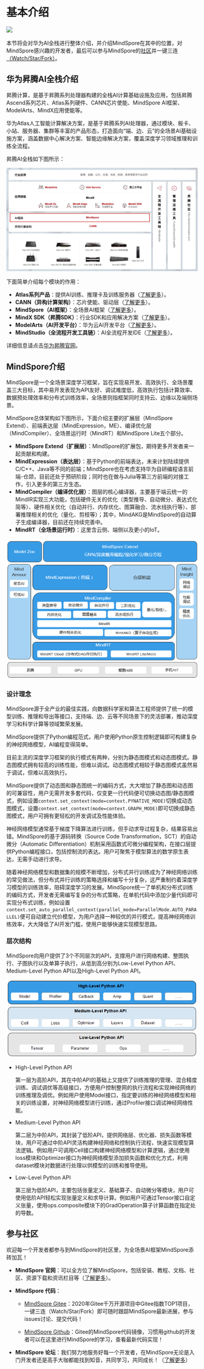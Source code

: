 # 基本介绍

<a href="https://gitee.com/mindspore/docs/blob/master/tutorials/source_zh_cn/introduction.md" target="_blank"><img src="https://gitee.com/mindspore/docs/raw/master/resource/_static/logo_source.png"></a>

本节将会对华为AI全栈进行整体介绍，并介绍MindSpore在其中的位置，对MindSpore感兴趣的开发者，最后可以参与MindSpore的[社区](https://gitee.com/mindspore/mindspore)并一键三连[（Watch/Star/Fork）](https://gitee.com/mindspore/mindspore)。

## 华为昇腾AI全栈介绍

昇腾计算，是基于昇腾系列处理器构建的全栈AI计算基础设施及应用，包括昇腾Ascend系列芯片、Atlas系列硬件、CANN芯片使能、MindSpore AI框架、ModelArts、MindX应用使能等。

华为Atlas人工智能计算解决方案，是基于昇腾系列AI处理器，通过模块、板卡、小站、服务器、集群等丰富的产品形态，打造面向“端、边、云”的全场景AI基础设施方案，涵盖数据中心解决方案、智能边缘解决方案，覆盖深度学习领域推理和训练全流程。

昇腾AI全栈如下图所示：

![昇腾全栈](images/introduction1.jpg)

下面简单介绍每个模块的作用：

- **Atlas系列产品**：提供AI训练、推理卡及训练服务器（[了解更多](https://e.huawei.com/cn/products/cloud-computing-dc/atlas/)）。
- **CANN（异构计算架构）**：芯片使能、驱动层（[了解更多](https://ascend.huawei.com/zh/#/software/cann)）。
- **MindSpore（AI框架）**：全场景AI框架（[了解更多](https://www.mindspore.cn/)）。
- **MindX SDK（昇腾SDK）**：行业SDK和应用解决方案（[了解更多](https://ascend.huawei.com/zh/#/software/mindx-sdk)）。
- **ModelArts（AI开发平台）**：华为云AI开发平台（[了解更多](https://www.huaweicloud.com/product/modelarts.html)）。
- **MindStudio（全流程开发工具链）**：AI全流程开发IDE（[了解更多](https://www.hiascend.com/software/mindstudio)）。

详细信息请点击[华为昇腾官网](https://e.huawei.com/cn/products/servers/ascend)。

## MindSpore介绍

MindSpore是一个全场景深度学习框架，旨在实现易开发、高效执行、全场景覆盖三大目标，其中易开发表现为API友好、调试难度低，高效执行包括计算效率、数据预处理效率和分布式训练效率，全场景则指框架同时支持云、边缘以及端侧场景。

MindSpore总体架构如下图所示，下面介绍主要的扩展层（MindSpore Extend）、前端表达层（MindExpression，ME）、编译优化层（MindCompiler）、全场景运行时（MindRT）和MindSpore Lite五个部分。

- **MindSpore Extend（扩展层）**：MindSpore的扩展包，期待更多开发者来一起贡献和构建。
- **MindExpression（表达层）**：基于Python的前端表达，未来计划陆续提供C/C++、Java等不同的前端；MindSpore也在考虑支持华为自研编程语言前端-仓颉，目前还处于预研阶段；同时也在做与Julia等第三方前端的对接工作，引入更多的第三方生态。
- **MindCompiler（编译优化层）**：图层的核心编译器，主要基于端云统一的MindIR实现三大功能，包括硬件无关的优化（类型推导、自动微分、表达式化简等）、硬件相关优化（自动并行、内存优化、图算融合、流水线执行等）、部署推理相关的优化（量化、剪枝等）；其中，MindAKG是MindSpore的自动算子生成编译器，目前还在持续完善中。
- **MindRT（全场景运行时）**：这里含云侧、端侧以及更小的IoT。

![MindSpore](images/introduction2.png)

### 设计理念

MindSpore源于全产业的最佳实践，向数据科学家和算法工程师提供了统一的模型训练、推理和导出等接口，支持端、边、云等不同场景下的灵活部署，推动深度学习和科学计算等领域繁荣发展。

MindSpore提供了Python编程范式，用户使用Python原生控制逻辑即可构建复杂的神经网络模型，AI编程变得简单。

目前主流的深度学习框架的执行模式有两种，分别为静态图模式和动态图模式。静态图模式拥有较高的训练性能，但难以调试。动态图模式相较于静态图模式虽然易于调试，但难以高效执行。

MindSpore提供了动态图和静态图统一的编码方式，大大增加了静态图和动态图的可兼容性，用户无需开发多套代码，仅变更一行代码便可切换动态图/静态图模式，例如设置`context.set_context(mode=context.PYNATIVE_MODE)`切换成动态图模式，设置`context.set_context(mode=context.GRAPH_MODE)`即可切换成静态图模式，用户可拥有更轻松的开发调试及性能体验。

神经网络模型通常基于梯度下降算法进行训练，但手动求导过程复杂，结果容易出错。MindSpore的基于源码转换（Source Code Transformation，SCT）的自动微分（Automatic Differentiation）机制采用函数式可微分编程架构，在接口层提供Python编程接口，包括控制流的表达。用户可聚焦于模型算法的数学原生表达，无需手动进行求导。

随着神经网络模型和数据集的规模不断增加，分布式并行训练成为了神经网络训练的常见做法，但分布式并行训练的策略选择和编写十分复杂，这严重制约着深度学习模型的训练效率，阻碍深度学习的发展。MindSpore统一了单机和分布式训练的编码方式，开发者无需编写复杂的分布式策略，在单机代码中添加少量代码即可实现分布式训练，例如设置`context.set_auto_parallel_context(parallel_mode=ParallelMode.AUTO_PARALLEL)`便可自动建立代价模型，为用户选择一种较优的并行模式，提高神经网络训练效率，大大降低了AI开发门槛，使用户能够快速实现模型思路。

### 层次结构

MindSpore向用户提供了3个不同层次的API，支撑用户进行网络构建、整图执行、子图执行以及单算子执行，从低到高分别为Low-Level Python API、Medium-Level Python API以及High-Level Python API。

![MindSpore API](images/introduction3.png)

- High-Level Python API

  第一层为高阶API，其在中阶API的基础上又提供了训练推理的管理、混合精度训练、调试调优等高级接口，方便用户控制整网的执行流程和实现神经网络的训练推理及调优。例如用户使用Model接口，指定要训练的神经网络模型和相关的训练设置，对神经网络模型进行训练，通过Profiler接口调试神经网络性能。

- Medium-Level Python API

  第二层为中阶API，其封装了低阶API，提供网络层、优化器、损失函数等模块，用户可通过中阶API灵活构建神经网络和控制执行流程，快速实现模型算法逻辑。例如用户可调用Cell接口构建神经网络模型和计算逻辑，通过使用loss模块和Optimizer接口为神经网络模型添加损失函数和优化方式，利用dataset模块对数据进行处理以供模型的训练和推导使用。

- Low-Level Python API

  第三层为低阶API，主要包括张量定义、基础算子、自动微分等模块，用户可使用低阶API轻松实现张量定义和求导计算。例如用户可通过Tensor接口自定义张量，使用ops.composite模块下的GradOperation算子计算函数在指定处的导数。

## 参与社区

欢迎每一个开发者都参与到MindSpore的社区里，为全场景AI框架MindSpore添砖加瓦！

- **MindSpore 官网**：可以全方位了解MindSpore，包括安装、教程、文档、社区、资源下载和资讯栏目等（[了解更多](https://www.mindspore.cn/)）。
- **MindSpore 代码**：

    - [MindSpore Gitee](https://gitee.com/mindspore/mindspore)：2020年Gitee千万开源项目中Gitee指数TOP1项目，一键三连（Watch/Star/Fork）即可随时跟踪MindSpore最新进展，参与issues讨论、提交代码！

    - [MindSpore Github](https://github.com/mindspore-ai/mindspore)：Gitee的MindSpore代码镜像，习惯用github的开发者可以在这里进行MindSpore的学习，查看最新代码实现！

- **MindSpore 论坛**：我们努力地服务好每一个开发者，在MindSpore无论是入门开发者还是高手大咖都能找到知音，共同学习，共同成长！（[了解更多](https://bbs.huaweicloud.com/forum/forum-1076-1.html)）

